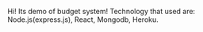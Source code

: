Hi!
Its demo of budget system!
Technology that used are: Node.js(express.js), React, Mongodb, Heroku.
